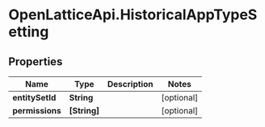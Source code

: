 # OpenLatticeApi.HistoricalAppTypeSetting

## Properties

Name | Type | Description | Notes
------------ | ------------- | ------------- | -------------
**entitySetId** | **String** |  | [optional] 
**permissions** | **[String]** |  | [optional] 


